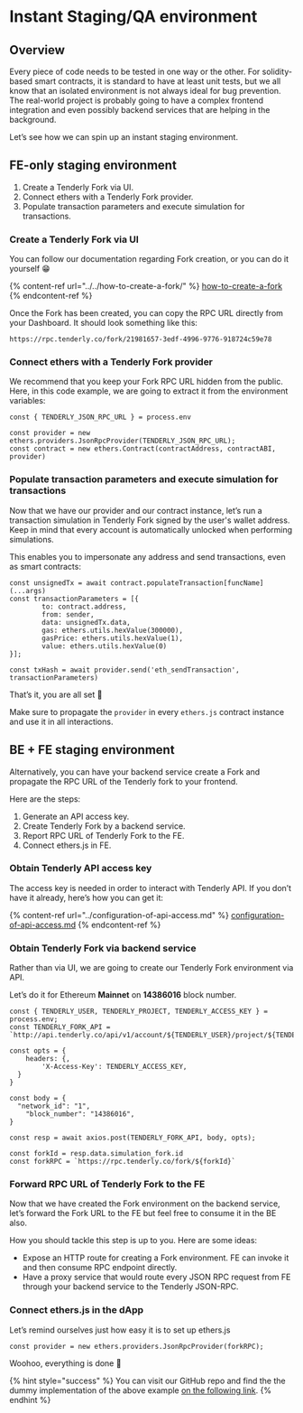 # Instant Staging/QA environment

## Overview

Every piece of code needs to be tested in one way or the other. For solidity-based smart contracts, it is standard to have at least unit tests, but we all know that an isolated environment is not always ideal for bug prevention. The real-world project is probably going to have a complex frontend integration and even possibly backend services that are helping in the background.

Let’s see how we can spin up an instant staging environment.

## FE-only staging environment

1. Create a Tenderly Fork via UI.
2. Connect ethers with a Tenderly Fork provider.
3. Populate transaction parameters and execute simulation for transactions.

### Create a Tenderly Fork via UI

You can follow our documentation regarding Fork creation, or you can do it yourself 😁

{% content-ref url="../../how-to-create-a-fork/" %}
[how-to-create-a-fork](../../how-to-create-a-fork/)
{% endcontent-ref %}

Once the Fork has been created, you can copy the RPC URL directly from your Dashboard. It should look something like this:&#x20;

`https://rpc.tenderly.co/fork/21981657-3edf-4996-9776-918724c59e78`

### Connect ethers with a Tenderly Fork provider

We recommend that you keep your Fork RPC URL hidden from the public. Here, in this code example, we are going to extract it from the environment variables:

```tsx
const {	TENDERLY_JSON_RPC_URL } = process.env

const provider = new ethers.providers.JsonRpcProvider(TENDERLY_JSON_RPC_URL);
const contract = new ethers.Contract(contractAddress, contractABI, provider)
```

### Populate transaction parameters and execute simulation for transactions

Now that we have our provider and our contract instance, let’s run a transaction simulation in Tenderly Fork signed by the user's wallet address. Keep in mind that every account is automatically unlocked when performing simulations.&#x20;

This enables you to impersonate any address and send transactions, even as smart contracts:

```tsx
const unsignedTx = await contract.populateTransaction[funcName](...args)
const transactionParameters = [{
		to: contract.address,
		from: sender,
		data: unsignedTx.data,
		gas: ethers.utils.hexValue(300000),
		gasPrice: ethers.utils.hexValue(1),
		value: ethers.utils.hexValue(0)
}];

const txHash = await provider.send('eth_sendTransaction', transactionParameters)
```

That’s it, you are all set 🎉

Make sure to propagate the `provider` in every `ethers.js` contract instance and use it in all interactions.

## BE + FE staging environment

Alternatively, you can have your backend service create a Fork and propagate the RPC URL of the Tenderly fork to your frontend.

Here are the steps:

1. Generate an API access key.
2. Create Tenderly Fork by a backend service.
3. Report RPC URL of Tenderly Fork to the FE.
4. Connect ethers.js in FE.

### Obtain Tenderly API access key

The access key is needed in order to interact with Tenderly API. If you don’t have it already, here’s how you can get it:

{% content-ref url="../configuration-of-api-access.md" %}
[configuration-of-api-access.md](../configuration-of-api-access.md)
{% endcontent-ref %}

### Obtain Tenderly Fork via backend service

Rather than via UI, we are going to create our Tenderly Fork environment via API.

Let’s do it for Ethereum **Mainnet** on **14386016** block number.

```tsx
const { TENDERLY_USER, TENDERLY_PROJECT, TENDERLY_ACCESS_KEY } = process.env;
const TENDERLY_FORK_API = `http://api.tenderly.co/api/v1/account/${TENDERLY_USER}/project/${TENDERLY_PROJECT}/fork`;

const opts = {
    headers: {,
        'X-Access-Key': TENDERLY_ACCESS_KEY,
  }
}

const body = {
  "network_id": "1",
	"block_number": "14386016",
}

const resp = await axios.post(TENDERLY_FORK_API, body, opts);

const forkId = resp.data.simulation_fork.id
const forkRPC = `https://rpc.tenderly.co/fork/${forkId}`
```

### Forward RPC URL of Tenderly Fork to the FE

Now that we have created the Fork environment on the backend service, let’s forward the Fork URL to the FE but feel free to consume it in the BE also.

How you should tackle this step is up to you. Here are some ideas:

* Expose an HTTP route for creating a Fork environment. FE can invoke it and then consume RPC endpoint directly.
* Have a proxy service that would route every JSON RPC request from FE through your backend service to the Tenderly JSON-RPC.

### Connect ethers.js in the dApp

Let’s remind ourselves just how easy it is to set up ethers.js

```tsx
const provider = new ethers.providers.JsonRpcProvider(forkRPC);
```

Woohoo, everything is done 🎉

{% hint style="success" %}
You can visit our GitHub repo and find the the dummy implementation of the above example [on the following link](https://github.com/Tenderly/integration-samples/tree/main/staging-enviroment-for-dapps).
{% endhint %}
